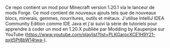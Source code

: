 Ce repo contient un mod pour Minecraft version 1.20.1 via le lanceur de mods Forge. Ce mod contient de nouveaux ajouts tels que de nouveaux blocs, minerais, gemmes, nourritures, outils et métaux. J'utilise IntelliJ IDEA Community Edition comme IDE Java et j'ai suivi la série de tutoriels pour apprendre à coder un mod en 1.20.X publiée par Modding by Kaupenjoe sur YouTube (https://www.youtube.com/playlist?list=PLKGarocXCE1H9Y21-pxjt5Pt8bW14twa-).
